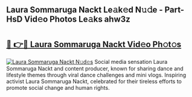 ## Laura Sommaruga Nackt Le𝚊k𝚎d N𝚞𝚍e - Part-HsD Vid𝚎o Photos Le𝚊ks ahw3z

# <h2><a href="http://fb5tf0d.evod.top/?m=Laura+Sommaruga+Nackt">🔗 👉🔴 Laura Sommaruga Nackt Vid𝚎o Ph𝚘t𝚘s</a></h2>

[![Laura Sommaruga Nackt N𝚞d𝚎s](https://i.imgur.com/8V9OHl7.gif)](http://fb5tf0d.evod.top/?m=Laura+Sommaruga+Nackt)
Social media sensation Laura Sommaruga Nackt and content producer, known for sharing dance and lifestyle themes through viral dance challenges and mini vlogs. Inspiring activist Laura Sommaruga Nackt, celebrated for their tireless efforts to promote social change and human rights. 
